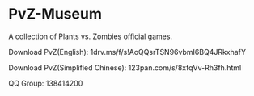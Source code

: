 # PvZ-Museum
A collection of Plants vs. Zombies official games.

Download PvZ(English):
1drv.ms/f/s!AoQQsrTSN96vbmI6BQ4JRkxhafY

Download PvZ(Simplified Chinese):
123pan.com/s/8xfqVv-Rh3fh.html

QQ Group:
138414200
